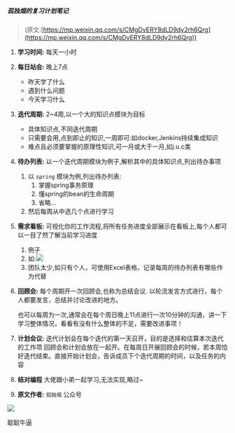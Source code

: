 ##### 孤独烟的复习计划笔记
> (原文:[https://mp.weixin.qq.com/s/CMgDvERY8dLD9dy2rh6Qrg](https://mp.weixin.qq.com/s/CMgDvERY8dLD9dy2rh6Qrg))
1. **学习时间:** 每天一小时
2. **每日站会:** 晚上7点
	*  昨天学了什么
	*  遇到什么问题
	*  今天学习什么
3. **迭代周期:** 2~4周,以一个大的知识点模块为目标
	* 具体知识点,不同迭代周期
	* 只需要会用,点到即止的知识,一周即可:如docker,Jenkins持续集成知识
	* 难点且必须要掌握的原理性知识,可一月或大于一月,如j.u.c类
4. **待办列表:** 以一个迭代周期模块为例子,解析其中的具体知识点,列出待办事项
    1. 以 ``spring`` 模块为例,列出待办列表:
        1. 掌握spring事务原理
        2. 懂spring的bean的生命周期
        3. 省略…
    2. 然后每周从中选几个点进行学习
5. **需求看板:** 可视化你的工作流程,将所有任务进度全部展示在看板上,每个人都可以一目了然了解当前学习进度
	1. 例子
	2. 如:![](https://i.loli.net/2019/06/21/5d0c4597bb35127889.png)
	3. 团队太少,如只有个人，可使用Excel表格，记录每周的待办列表有哪些作为代替
6. **回顾会:** 每个周期开一次回顾会,也称为总结会议.
     以轮流发言方式进行，每个人都要发言，总结并讨论改进的地方。
     
     也可以每周为一次,通常会在每个周日晚上11点进行一次10分钟的沟通，讲一下学习整体情况，看看有没有什么整体的不足，需要改进事项！
7. **计划会议:** 迭代计划会在每个迭代的第一天召开，目的是选择和估算本次迭代的工作项
        回顾会和计划会放在一起开。在每周日开展回顾会的时候，若本周恰好迭代结束。直接开始计划会，告诉成员下个迭代周期的时间，以及任务的内容
8. **结对编程** 大佬跟小弟一起学习,无法实现,略过~
9. **原文作者:** ``孤独烟`` 公众号

![](https://i.loli.net/2019/06/21/5d0c493ee121338459.png)

聪聪牛逼
